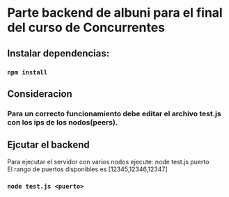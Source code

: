 # Parte backend de albuni para el final del curso de Concurrentes

## Instalar dependencias:
### `npm install`

## Consideracion
### Para un correcto funcionamiento debe editar el archivo test.js con los ips de los nodos(peers). 

## Ejcutar el backend
Para ejecutar el servidor con varios nodos ejecute: node test.js puerto \
El rango de puertos disponibles es [12345,12346,12347]  

### `node test.js <puerto>`

